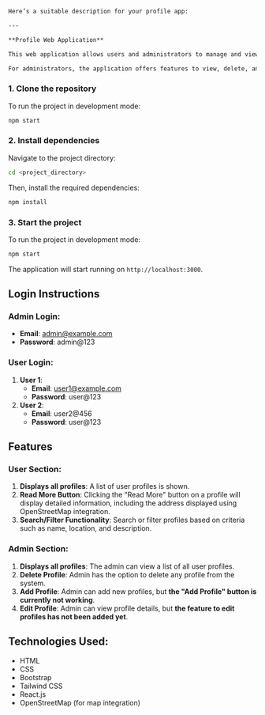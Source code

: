 ```markdown
Here’s a suitable description for your profile app:

---

**Profile Web Application**

This web application allows users and administrators to manage and view profiles. Users can browse through profiles, read detailed information, and use a map integration to view locations. The search and filter functionalities make it easy to find profiles based on various criteria, including name, location, and description.

For administrators, the application offers features to view, delete, and add profiles. The admin section currently lacks the ability to add new profiles (due to a technical issue with the "Add Profile" button) and does not yet support editing profiles. However, the application is designed with a user-friendly interface using modern technologies like React.js, Bootstrap, and OpenStreetMap for map integration.

```
### 1. Clone the repository
To run the project in development mode:
```bash
npm start
```

### 2. Install dependencies
Navigate to the project directory:
```bash
cd <project_directory>
```

Then, install the required dependencies:
```bash
npm install
```

### 3. Start the project
To run the project in development mode:
```bash
npm start
```

The application will start running on `http://localhost:3000`.

## Login Instructions

### Admin Login:
- **Email**: admin@example.com
- **Password**: admin@123

### User Login:
1. **User 1**:
   - **Email**: user1@example.com
   - **Password**: user@123
2. **User 2**:
   - **Email**: user2@456
   - **Password**: user@123

## Features

### User Section:
1. **Displays all profiles**: A list of user profiles is shown.
2. **Read More Button**: Clicking the "Read More" button on a profile will display detailed information, including the address displayed using OpenStreetMap integration.
3. **Search/Filter Functionality**: Search or filter profiles based on criteria such as name, location, and description.

### Admin Section:
1. **Displays all profiles**: The admin can view a list of all user profiles.
2. **Delete Profile**: Admin has the option to delete any profile from the system.
3. **Add Profile**: Admin can add new profiles, but **the "Add Profile" button is currently not working**.
4. **Edit Profile**: Admin can view profile details, but **the feature to edit profiles has not been added yet**.

## Technologies Used:
- HTML
- CSS
- Bootstrap
- Tailwind CSS
- React.js
- OpenStreetMap (for map integration)

